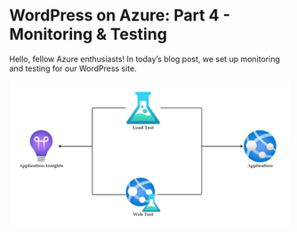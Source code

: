 # WordPress on Azure: Part 4 - Monitoring & Testing

Hello, fellow Azure enthusiasts! In today’s blog post, we set up monitoring and testing for our WordPress site.

![Monitoring-and-Testing](../images/monitoring_and_testing.jpg)
